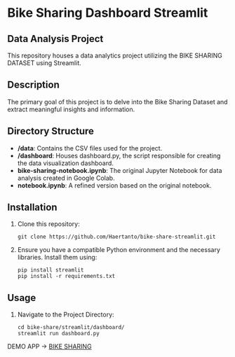 # Bike Sharing Dashboard Streamlit

## Data Analysis Project

This repository houses a data analytics project utilizing the BIKE SHARING DATASET using Streamlit.

## Description

The primary goal of this project is to delve into the Bike Sharing Dataset and extract meaningful insights and information.

## Directory Structure

- **/data**: Contains the CSV files used for the project.
- **/dashboard**: Houses dashboard.py, the script responsible for creating the data visualization dashboard.
- **bike-sharing-notebook.ipynb**: The original Jupyter Notebook for data analysis created in Google Colab.
- **notebook.ipynb**: A refined version based on the original notebook.

## Installation

1. Clone this repository:

   ```shell
   git clone https://github.com/Haertanto/bike-share-streamlit.git
   ```

2. Ensure you have a compatible Python environment and the necessary libraries. Install them using: 

    ```shell
    pip install streamlit
    pip install -r requirements.txt
    ```

## Usage
1. Navigate to the Project Directory:

    ```shell
    cd bike-share/streamlit/dashboard/
    streamlit run dashboard.py
    ```
DEMO APP -> [BIKE SHARING](https://bike-share-app-haertanto.streamlit.app/) 



